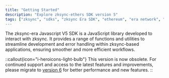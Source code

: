 ```yaml
---
title: "Getting Started"
description: "Explore zksync-ethers SDK version 5"
tags: ["zksync", "sdks", "zksync Era SDK", "ethereum", "era network", "javascript", v5"]
---
```


The zksync-era Javascript V5 SDK is a JavaScript library developed to interact with zksync. It provides
a range of functions and utilities to streamline development and error handling within zksync-based applications,
ensuring smoother and more efficient workflows.

::callout{icon="i-heroicons-light-bulb"}
This version is now obsolete. For continued support and access to the latest features and improvements, please migrate to
[version 6](/sdk/js/ethers/v6/getting-started) for better performance and new features.
::
